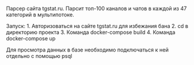 Парсер сайта tgstat.ru. Парсит топ-100 каналов и чатов в каждой из 47 категорий в мультипотоке.

Запуск:
    1. Авторизоваться на сайте tgstat.ru для избежания бана
    2. cd в директорию проекта
    3. Команда docker-compose build 
    4. Команда docker-compose up

Для просмотра данных в базе необходимо подключаться к ней отдельно с помощью psql